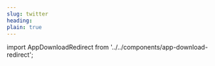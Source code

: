 ```yaml
---
slug: twitter
heading: 
plain: true
---
```


import AppDownloadRedirect from '../../components/app-download-redirect';

<AppDownloadRedirect/>